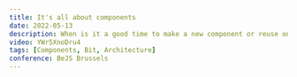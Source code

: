 ```yaml
---
title: It's all about components
date: 2022-05-13
description: When is it a good time to make a new component or reuse one that is already created? Making these decisions early on is key to great software architecture. If we think before we build, we can build amazing apps that will easily scale.
video: YWr5XnoDru4
tags: [Components, Bit, Architecture]
conference: BeJS Brussels
---
```


